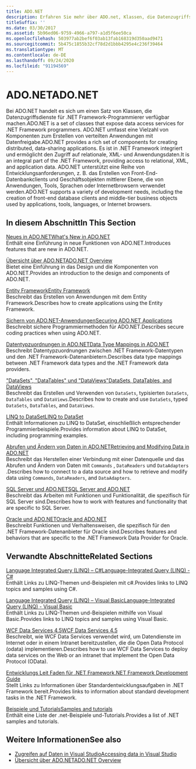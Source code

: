 ```yaml
---
title: ADO.NET
description: Erfahren Sie mehr über ADO.net, Klassen, die Datenzugriffs Dienste für .NET Framework Programmierer zum Erstellen verteilter Datenfreigabe Anwendungen verfügbar machen.
titleSuffix: ''
ms.date: 03/30/2017
ms.assetid: 5b96ed06-9759-4966-a797-a1d5f6ee50ca
ms.openlocfilehash: 503977ab2bef6f03ab13fab168319d350aad9471
ms.sourcegitcommit: 5b475c1855b32cf78d2d1bbb4295e4c236f39464
ms.translationtype: MT
ms.contentlocale: de-DE
ms.lasthandoff: 09/24/2020
ms.locfileid: "91194569"
---
```

# <a name="adonet"></a><span data-ttu-id="c1b3e-103">ADO.NET</span><span class="sxs-lookup"><span data-stu-id="c1b3e-103">ADO.NET</span></span>

<span data-ttu-id="c1b3e-104">Bei ADO.NET handelt es sich um einen Satz von Klassen, die Datenzugriffsdienste für .NET Framework-Programmierer verfügbar machen.</span><span class="sxs-lookup"><span data-stu-id="c1b3e-104">ADO.NET is a set of classes that expose data access services for .NET Framework programmers.</span></span> <span data-ttu-id="c1b3e-105">ADO.NET umfasst eine Vielzahl von Komponenten zum Erstellen von verteilten Anwendungen mit Datenfreigabe.</span><span class="sxs-lookup"><span data-stu-id="c1b3e-105">ADO.NET provides a rich set of components for creating distributed, data-sharing applications.</span></span> <span data-ttu-id="c1b3e-106">Es ist in .NET Framework integriert und ermöglicht den Zugriff auf relationale, XML- und Anwendungsdaten.</span><span class="sxs-lookup"><span data-stu-id="c1b3e-106">It is an integral part of the .NET Framework, providing access to relational, XML, and application data.</span></span> <span data-ttu-id="c1b3e-107">ADO.NET unterstützt eine Reihe von Entwicklungsanforderungen, z. B. das Erstellen von Front-End-Datenbankclients und Geschäftsobjekten mittlerer Ebene, die von Anwendungen, Tools, Sprachen oder Internetbrowsern verwendet werden.</span><span class="sxs-lookup"><span data-stu-id="c1b3e-107">ADO.NET supports a variety of development needs, including the creation of front-end database clients and middle-tier business objects used by applications, tools, languages, or Internet browsers.</span></span>  
  
## <a name="in-this-section"></a><span data-ttu-id="c1b3e-108">In diesem Abschnitt</span><span class="sxs-lookup"><span data-stu-id="c1b3e-108">In This Section</span></span>  

 [<span data-ttu-id="c1b3e-109">Neues in ADO.NET</span><span class="sxs-lookup"><span data-stu-id="c1b3e-109">What's New in ADO.NET</span></span>](whats-new.md)  
 <span data-ttu-id="c1b3e-110">Enthält eine Einführung in neue Funktionen von ADO.NET.</span><span class="sxs-lookup"><span data-stu-id="c1b3e-110">Introduces features that are new in ADO.NET.</span></span>  
  
 [<span data-ttu-id="c1b3e-111">Übersicht über ADO.NET</span><span class="sxs-lookup"><span data-stu-id="c1b3e-111">ADO.NET Overview</span></span>](ado-net-overview.md)  
 <span data-ttu-id="c1b3e-112">Bietet eine Einführung in das Design und die Komponenten von ADO.NET.</span><span class="sxs-lookup"><span data-stu-id="c1b3e-112">Provides an introduction to the design and components of ADO.NET.</span></span>  
  
 [<span data-ttu-id="c1b3e-113">Entity Framework</span><span class="sxs-lookup"><span data-stu-id="c1b3e-113">Entity Framework</span></span>](/ef/ef6/index)  
 <span data-ttu-id="c1b3e-114">Beschreibt das Erstellen von Anwendungen mit dem Entity Framework.</span><span class="sxs-lookup"><span data-stu-id="c1b3e-114">Describes how to create applications using the Entity Framework.</span></span>  
  
 [<span data-ttu-id="c1b3e-115">Sichern von ADO.NET-Anwendungen</span><span class="sxs-lookup"><span data-stu-id="c1b3e-115">Securing ADO.NET Applications</span></span>](securing-ado-net-applications.md)  
 <span data-ttu-id="c1b3e-116">Beschreibt sichere Programmiermethoden für ADO.NET.</span><span class="sxs-lookup"><span data-stu-id="c1b3e-116">Describes secure coding practices when using ADO.NET.</span></span>  
  
 [<span data-ttu-id="c1b3e-117">Datentypzuordnungen in ADO.NET</span><span class="sxs-lookup"><span data-stu-id="c1b3e-117">Data Type Mappings in ADO.NET</span></span>](data-type-mappings-in-ado-net.md)  
 <span data-ttu-id="c1b3e-118">Beschreibt Datentypzuordnungen zwischen .NET Framework-Datentypen und den .NET Framework-Datenanbietern.</span><span class="sxs-lookup"><span data-stu-id="c1b3e-118">Describes data type mappings between .NET Framework data types and the .NET Framework data providers.</span></span>  
  
 [<span data-ttu-id="c1b3e-119">"DataSets", "DataTables" und "DataViews"</span><span class="sxs-lookup"><span data-stu-id="c1b3e-119">DataSets, DataTables, and DataViews</span></span>](./dataset-datatable-dataview/index.md)  
 <span data-ttu-id="c1b3e-120">Beschreibt das Erstellen und Verwenden von `DataSets`, typisierten `DataSets`, `DataTables` und `DataViews`.</span><span class="sxs-lookup"><span data-stu-id="c1b3e-120">Describes how to create and use `DataSets`, typed `DataSets`, `DataTables`, and `DataViews`.</span></span>  
  
 [<span data-ttu-id="c1b3e-121">LINQ to DataSet</span><span class="sxs-lookup"><span data-stu-id="c1b3e-121">LINQ to DataSet</span></span>](linq-to-dataset.md)  
 <span data-ttu-id="c1b3e-122">Enthält Informationen zu LINQ to DataSet, einschließlich entsprechender Programmierbeispiele.</span><span class="sxs-lookup"><span data-stu-id="c1b3e-122">Provides information about LINQ to DataSet, including programming examples.</span></span>  
  
 [<span data-ttu-id="c1b3e-123">Abrufen und Ändern von Daten in ADO.NET</span><span class="sxs-lookup"><span data-stu-id="c1b3e-123">Retrieving and Modifying Data in ADO.NET</span></span>](retrieving-and-modifying-data.md)  
 <span data-ttu-id="c1b3e-124">Beschreibt das Herstellen einer Verbindung mit einer Datenquelle und das Abrufen und Ändern von Daten mit `Commands` , `DataReaders` und `DataAdapters` .</span><span class="sxs-lookup"><span data-stu-id="c1b3e-124">Describes how to connect to a data source and how to retrieve and modify data using `Commands`, `DataReaders`, and `DataAdapters`.</span></span>  
  
 [<span data-ttu-id="c1b3e-125">SQL Server und ADO.NET</span><span class="sxs-lookup"><span data-stu-id="c1b3e-125">SQL Server and ADO.NET</span></span>](./sql/index.md)  
 <span data-ttu-id="c1b3e-126">Beschreibt das Arbeiten mit Funktionen und Funktionalität, die spezifisch für SQL Server sind.</span><span class="sxs-lookup"><span data-stu-id="c1b3e-126">Describes how to work with features and functionality that are specific to SQL Server.</span></span>  
  
 [<span data-ttu-id="c1b3e-127">Oracle und ADO.NET</span><span class="sxs-lookup"><span data-stu-id="c1b3e-127">Oracle and ADO.NET</span></span>](oracle-and-adonet.md)  
 <span data-ttu-id="c1b3e-128">Beschreibt Funktionen und Verhaltensweisen, die spezifisch für den .NET Framework-Datenanbieter für Oracle sind.</span><span class="sxs-lookup"><span data-stu-id="c1b3e-128">Describes features and behaviors that are specific to the .NET Framework Data Provider for Oracle.</span></span>  
  
## <a name="related-sections"></a><span data-ttu-id="c1b3e-129">Verwandte Abschnitte</span><span class="sxs-lookup"><span data-stu-id="c1b3e-129">Related Sections</span></span>  

 [<span data-ttu-id="c1b3e-130">Language Integrated Query (LINQ) – C#</span><span class="sxs-lookup"><span data-stu-id="c1b3e-130">Language-Integrated Query (LINQ) - C#</span></span>](../../../csharp/programming-guide/concepts/linq/index.md)  
 <span data-ttu-id="c1b3e-131">Enthält Links zu LINQ-Themen und-Beispielen mit c#.</span><span class="sxs-lookup"><span data-stu-id="c1b3e-131">Provides links to LINQ topics and samples using C#.</span></span>  
  
 [<span data-ttu-id="c1b3e-132">Language Integrated Query (LINQ) – Visual Basic</span><span class="sxs-lookup"><span data-stu-id="c1b3e-132">Language-Integrated Query (LINQ) - Visual Basic</span></span>](../../../visual-basic/programming-guide/concepts/linq/index.md)  
 <span data-ttu-id="c1b3e-133">Enthält Links zu LINQ-Themen und-Beispielen mithilfe von Visual Basic.</span><span class="sxs-lookup"><span data-stu-id="c1b3e-133">Provides links to LINQ topics and samples using Visual Basic.</span></span>  
  
 [<span data-ttu-id="c1b3e-134">WCF Data Services 4.5</span><span class="sxs-lookup"><span data-stu-id="c1b3e-134">WCF Data Services 4.5</span></span>](../wcf/index.md)  
 <span data-ttu-id="c1b3e-135">Beschreibt, wie WCF Data Services verwendet wird, um Datendienste im Internet oder in einem Intranet bereitzustellen, die die Open Data Protocol (odata) implementieren.</span><span class="sxs-lookup"><span data-stu-id="c1b3e-135">Describes how to use WCF Data Services to deploy data services on the Web or an intranet that implement the Open Data Protocol (OData).</span></span>  
  
 [<span data-ttu-id="c1b3e-136">Entwicklungs Leit Faden für .NET Framework</span><span class="sxs-lookup"><span data-stu-id="c1b3e-136">.NET Framework Development Guide</span></span>](../../development-guide.md)  
 <span data-ttu-id="c1b3e-137">Stellt Links zu Informationen über Standardentwicklungsaufgaben in .NET Framework bereit.</span><span class="sxs-lookup"><span data-stu-id="c1b3e-137">Provides links to information about standard development tasks in the .NET Framework.</span></span>  
  
 [<span data-ttu-id="c1b3e-138">Beispiele und Tutorials</span><span class="sxs-lookup"><span data-stu-id="c1b3e-138">Samples and tutorials</span></span>](../../../samples-and-tutorials/index.md)  
 <span data-ttu-id="c1b3e-139">Enthält eine Liste der .net-Beispiele und-Tutorials.</span><span class="sxs-lookup"><span data-stu-id="c1b3e-139">Provides a list of .NET samples and tutorials.</span></span>
  
## <a name="see-also"></a><span data-ttu-id="c1b3e-140">Weitere Informationen</span><span class="sxs-lookup"><span data-stu-id="c1b3e-140">See also</span></span>

- [<span data-ttu-id="c1b3e-141">Zugreifen auf Daten in Visual Studio</span><span class="sxs-lookup"><span data-stu-id="c1b3e-141">Accessing data in Visual Studio</span></span>](/visualstudio/data-tools/accessing-data-in-visual-studio)
- [<span data-ttu-id="c1b3e-142">Übersicht über ADO.NET</span><span class="sxs-lookup"><span data-stu-id="c1b3e-142">ADO.NET Overview</span></span>](ado-net-overview.md)
